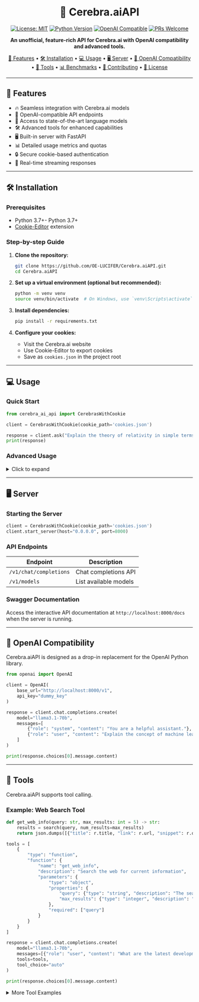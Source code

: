 <div align="center">

# 🧠 Cerebra.aiAPI

[![License: MIT](https://img.shields.io/badge/License-MIT-yellow.svg)](https://opensource.org/licenses/MIT)
[![Python Version](https://img.shields.io/badge/python-3.7%2B-blue)](https://www.python.org/downloads/)
[![OpenAI Compatible](https://img.shields.io/badge/OpenAI-Compatible-green)](https://openai.com/)
[![PRs Welcome](https://img.shields.io/badge/PRs-welcome-brightgreen.svg)](http://makeapullrequest.com)

**An unofficial, feature-rich API for Cerebra.ai with OpenAI compatibility and advanced tools.**

[🚀 Features](#-features) • [🛠️ Installation](#️-installation) • [💻 Usage](#-usage) • [🖥️ Server](#️-server) • [🔌 OpenAI Compatibility](#-openai-compatibility) • [🧰 Tools](#-tools) • [📊 Benchmarks](#-benchmarks) • [🤝 Contributing](#-contributing) • [📄 License](#-license)

</div>

---

## 🚀 Features

- 🔥 Seamless integration with Cerebra.ai models
- 🔄 OpenAI-compatible API endpoints
- 🧠 Access to state-of-the-art language models
- 🛠️ Advanced tools for enhanced capabilities
- 🖥️ Built-in server with FastAPI
- 📊 Detailed usage metrics and quotas
- 🔒 Secure cookie-based authentication
- 📡 Real-time streaming responses

---

## 🛠️ Installation

### Prerequisites

- Python 3.7+- Python 3.7+
- [Cookie-Editor](https://cookie-editor.cgagnier.ca/) extension

### Step-by-step Guide

1. **Clone the repository:**
   ```bash
   git clone https://github.com/OE-LUCIFER/Cerebra.aiAPI.git
   cd Cerebra.aiAPI
   ```

2. **Set up a virtual environment (optional but recommended):**
   ```bash
   python -m venv venv
   source venv/bin/activate  # On Windows, use `venv\Scripts\activate`
   ```

3. **Install dependencies:**
   ```bash
   pip install -r requirements.txt
   ```

4. **Configure your cookies:**
   - Visit the Cerebra.ai website
   - Use Cookie-Editor to export cookies
   - Save as `cookies.json` in the project root

---

## 💻 Usage

### Quick Start

```python
from cerebra_ai_api import CerebrasWithCookie

client = CerebrasWithCookie(cookie_path='cookies.json')

response = client.ask("Explain the theory of relativity in simple terms.")
print(response)
```

### Advanced Usage

<details>
<summary>Click to expand</summary>

#### Streaming Responses

```python
stream = client.generate_stream(
    ChatRequest(
        messages=[{"role": "user", "content": "Write a haiku about AI."}],
        model="llama3.1-70b",
        stream=True
    )
)

for chunk in stream:
    print(chunk['data'], end='', flush=True)
```

#### Using Different Models

```python
response_8b = client.ask("Summarize the importance of quantum computing.", model="llama3.1-8b")
response_70b = client.ask("Summarize the importance of quantum computing.", model="llama3.1-70b")

print("8B Model:", response_8b)
print("70B Model:", response_70b)
```

#### JSON Responses

```python
json_response = client.ask(
    "List the top 5 programming languages in 2023.",
    json_response=True
)
print(json_response)
```

</details>

---

## 🖥️ Server

### Starting the Server

```python
client = CerebrasWithCookie(cookie_path='cookies.json')
client.start_server(host="0.0.0.0", port=8000)
```

### API Endpoints

| Endpoint | Description |
|----------|-------------|
| `/v1/chat/completions` | Chat completions API |
| `/v1/models` | List available models |

### Swagger Documentation

Access the interactive API documentation at `http://localhost:8000/docs` when the server is running.

---

## 🔌 OpenAI Compatibility

Cerebra.aiAPI is designed as a drop-in replacement for the OpenAI Python library.

```python
from openai import OpenAI

client = OpenAI(
    base_url="http://localhost:8000/v1",
    api_key="dummy_key"
)

response = client.chat.completions.create(
    model="llama3.1-70b",
    messages=[
        {"role": "system", "content": "You are a helpful assistant."},
        {"role": "user", "content": "Explain the concept of machine learning."}
    ]
)

print(response.choices[0].message.content)
```

---

## 🧰 Tools

Cerebra.aiAPI supports tool calling.


### Example: Web Search Tool

```python
def get_web_info(query: str, max_results: int = 5) -> str:
    results = search(query, num_results=max_results)
    return json.dumps([{"title": r.title, "link": r.url, "snippet": r.description} for r in results])

tools = [
    {
        "type": "function",
        "function": {
            "name": "get_web_info",
            "description": "Search the web for current information",
            "parameters": {
                "type": "object",
                "properties": {
                    "query": {"type": "string", "description": "The search query"},
                    "max_results": {"type": "integer", "description": "Maximum number of results"}
                },
                "required": ["query"]
            }
        }
    }
]

response = client.chat.completions.create(
    model="llama3.1-70b",
    messages=[{"role": "user", "content": "What are the latest developments in AI?"}],
    tools=tools,
    tool_choice="auto"
)

print(response.choices[0].message.content)
```

<details>
<summary>More Tool Examples</summary>

### Calculator Tool

```python
def calculate(expression: str) -> str:
    try:
        return str(eval(expression))
    except Exception as e:
        return f"Error: {str(e)}"

# Usage in tools list
{
    "type": "function",
    "function": {
        "name": "calculate",
        "description": "Perform mathematical calculations",
        "parameters": {
            "type": "object",
            "properties": {
                "expression": {"type": "string", "description": "The mathematical expression to evaluate"}
            },
            "required": ["expression"]
        }
    }
}
```

### Weather Information Tool

```python
import requests

def get_weather(city: str) -> str:
    API_KEY = "your_openweathermap_api_key"
    url = f"http://api.openweathermap.org/data/2.5/weather?q={city}&appid={API_KEY}&units=metric"
    response = requests.get(url)
    data = response.json()
    return f"The current temperature in {city} is {data['main']['temp']}°C with {data['weather'][0]['description']}."

# Usage in tools list
{
    "type": "function",
    "function": {
        "name": "get_weather",
        "description": "Get current weather information for a city",
        "parameters": {
            "type": "object",
            "properties": {
                "city": {"type": "string", "description": "The name of the city"}
            },
            "required": ["city"]
        }
    }
}
```

---

## 🤝 Contributing

We welcome contributions from the community! Here's how you can help:

1. **Fork** the repository
2. **Clone** your fork: `git clone https://github.com/OE-LUCIFER/Cerebra.aiAPI.git`
3. Create a new **branch**: `git checkout -b feature-name`
4. Make your **changes** and **commit** them: `git commit -m 'Add some feature'`
5. **Push** to the branch: `git push origin feature-name`
6. Submit a **pull request**



---

## 📄 License

This project is licensed under the MIT License - see the [LICENSE](LICENSE) file for details.

---

<div align="center">

**Made with ❤️ by Team HelpingAI**

⭐️ Star us on GitHub — it motivates us a lot!⭐️ Star us on GitHub — it motivates us a lot!⭐️ Star us on GitHub — it motivates us a lot!⭐️ Star us on GitHub — it motivates us a lot!

[Report Bug](https://github.com/OE-LUCIFER/Cerebra.aiAPI/issues)

</div>

